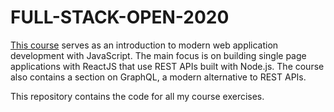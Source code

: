 # FULL-STACK-OPEN-2020
[This course](https://www.fullstackopen.com/en) serves as an introduction to modern web application development with JavaScript. The main focus is on building single page applications with ReactJS that use REST APIs built with Node.js. The course also contains a section on GraphQL, a modern alternative to REST APIs.

This repository contains the code for all my course exercises.

